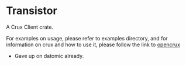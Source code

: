 # Transistor

A Crux Client crate.

For examples on usage, please refer to examples directory, and for information on crux and how to use it, please follow the link to [opencrux](https://opencrux.com/docs#restapi)

* Gave up on datomic already.
